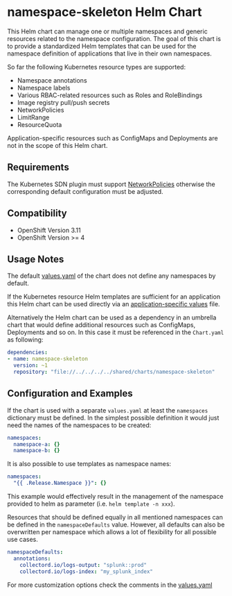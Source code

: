 # namespace-skeleton Helm Chart

This Helm chart can manage one or multiple namespaces and generic resources related to the namespace configuration. The goal of this chart is to provide a standardized Helm templates that can be used for the namespace definition of applications that live in their own namespaces.

So far the following Kubernetes resource types are supported:
* Namespace annotations
* Namespace labels
* Various RBAC-related resources such as Roles and RoleBindings
* Image registry pull/push secrets
* NetworkPolicies
* LimitRange
* ResourceQuota

Application-specific resources such as ConfigMaps and Deployments are not in the scope of this Helm chart.


## Requirements

The Kubernetes SDN plugin must support [NetworkPolicies](https://kubernetes.io/docs/concepts/services-networking/network-policies/) otherwise the corresponding default configuration must be adjusted.


## Compatibility

* OpenShift Version 3.11
* OpenShift Version >= 4


## Usage Notes

The default [values.yaml](values.yaml) of the chart does not define any namespaces by default.

If the Kubernetes resource Helm templates are sufficient for an application this Helm chart can be used directly via an [application-specific values](../../../projects/default/values/applications) file.

Alternatively the Helm chart can be used as a dependency in an umbrella chart that would define additional resources such as ConfigMaps, Deployments and so on. In this case it must be referenced in the `Chart.yaml` as following:

```yaml
dependencies:
- name: namespace-skeleton
  version: ~1
  repository: "file://../../../../shared/charts/namespace-skeleton"
```


## Configuration and Examples

If the chart is used with a separate `values.yaml` at least the `namespaces` dictionary must be defined. In the simplest possible definition it would just need the names of the namespaces to be created:

```yaml
namespaces:
  namespace-a: {}
  namespace-b: {}
```

It is also possible to use templates as namespace names:

```yaml
namespaces:
  "{{ .Release.Namespace }}": {}
```

This example would effectively result in the management of the namespace provided to helm as parameter (i.e. `helm template -n xxx`).

Resources that should be defined equally in all mentioned namespaces can be defined in the `namespaceDefaults` value. However, all defaults can also be overwritten per namespace which allows a lot of flexibility for all possible use cases.
```yaml
namespaceDefaults:
  annotations:
    collectord.io/logs-output: "splunk::prod"
    collectord.io/logs-index: "my_splunk_index"
```

For more customization options check the comments in the [values.yaml](values.yaml)
